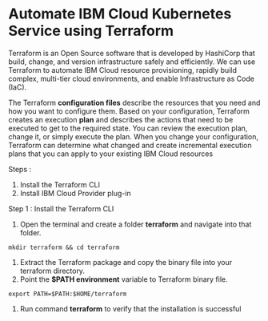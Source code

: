 # Automate IBM Cloud Kubernetes Service using Terraform

Terraform is an Open Source software that is developed by HashiCorp that build, change, and version infrastructure safely and efficiently. We can use Terraform to automate IBM Cloud resource provisioning, rapidly build complex, multi-tier cloud environments, and enable Infrastructure as Code (IaC).

The Terraform __configuration files__ describe the resources that you need and how you want to configure them. Based on your configuration, Terraform creates an execution __plan__ and describes the actions that need to be executed to get to the required state. You can review the execution plan, change it, or simply execute the plan. When you change your configuration, Terraform can determine what changed and create incremental execution plans that you can apply to your existing IBM Cloud resources


Steps :
1. Install the Terraform CLI
1. Install IBM Cloud Provider plug-in


Step 1 : Install the Terraform CLI 
1. Open the terminal and create a folder __terraform__ and navigate into that folder.

``` mkdir terraform && cd terraform ```

1. Extract the Terraform package and copy the binary file into your terraform directory.
1. Point the __$PATH environment__ variable to Terraform binary file.

``` export PATH=$PATH:$HOME/terraform ```

1. Run command __terraform__ to verify that the installation is successful



